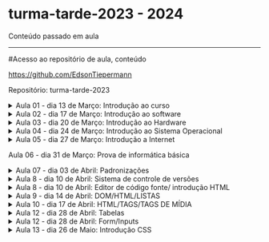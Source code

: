 # turma-tarde-2023 - 2024
Conteúdo passado em aula

---------------------------
#Acesso ao repositório de aula, conteúdo 

https://github.com/EdsonTiepermann

Repositório: turma-tarde-2023


<details>
<summary>Aula 01 - dia 13 de Março: Introdução ao curso</summary>

- O que é o curso

  - Uma iniciativa do Sr. Oseias, para formar profissionais a iniciarem suas carreiras como programadores, o curso é voltado para quem nunca viu programação, como para quem já tem algum nível de instrução relacionada.
  
  - O que vamos aprender no curso?
  
    - Informatica básica
    - Front-End (HTML, CSS, JS)
    - Back-End (PHP)
    - Banco de dados (MySQL)
    
    ![image](https://user-images.githubusercontent.com/33090891/228059238-55cf6007-c350-4043-a304-3ca9f3c36b7e.png)

- O que é possível criar com o curso?

  - A ideia inicial é possibilitar a criação de sistemas, mas com o conhecimento passado no curso, será possível a criação de inúmeras ferramentas.

- Porque programação?

  - Segurança
  - Lucratividade
  - Flexibilidade
  - Empreendedorismo
  - Criatividade

- Pré requisitos/habilidades a desenvolver

  - Inglês básico                  
  - Informática básica
  - Raciocínio lógico
  - Ser autodidata, gostar de aprender
  - Ter disciplina
  - Ter tempo
  - Gostar de solucionar problemas
  - Responsabilidade e ética

- O que é informática?

  - É o estudo da ciência da informação com a computação, relacionado à coleta, manipulação, armazenamento, transmissão e processamento de informação por computadores.
O termo surgiu com a junção entre informação e automática.

- Onde a informática é utilizada?

  - Web design
  - Des. Web
  - Segurança 
  - Suporte técnico
  - Mídias sociais
  - Sistemas em geral
  - Jogos digitais
  - E-commerce
  - Redes de inf.
  - Infraestrutura
  - Outros…

- A informática na vida acadêmica/profissional.
  
  - Computador            
  - Estudo/Pesquisa
  - Cursos Online/EAD
  - Produtividade
  - Mercado de Trabalho
  - Videoconferência

- Tendências e desenvolvimentos futuros.

  - Plataformas nativas de Cloud-Native
  - Inteligência de decisão através da IA
  - Hiper automação
  - 5G e conectividade aprimorada (1 milhão/m², 4g 45mbps 5g 1Gb/s)
  - Internet via satélite
  - Inteligência artificial

- O que vamos aprender com informática básica?

  - Acessar a internet
  - Usar navegadores
  - Criar e salvar arquivos
  - Hierarquia de pastas

</details>

<details>
<summary>Aula 02 - dia 17 de Março: Introdução ao software</summary>

- O que é um software.
  - conjunto de componentes lógicos de um computador ou sistema de processamento de dados; programa, rotina ou conjunto de instruções que controlam o funcionamento de um computador;

- Como ele se diferencia de um hardware.

  - Programas/sistemas que fazem o equipamento funcionar.
  - Criado por meio de código, linguagem de programação.
  - Pode ser reinstalado, feito atualizações de versões.
  - Tempo de vida altíssimo.

- Software de sistema.

  - Programas que permitem a interação do usuário com a máquina. Como exemplo podemos citar o Windows, que é um software pago; e o Linux, que é um software livre;

- Software de Aplicativo.

  - Programas de uso cotidiano do usuário, permitindo a realização de tarefas, como o editores de texto, planilhas, navegador de internet, etc;

- Software de Jogos.

  - Programas que ajudam desenvolvedores, empresas de jogos e instituições de ensino a criar, distribuir e monetizar jogos. Também oferecem recursos como análise de comportamento do usuário, marketing entre outros;

- CLASSIFICAÇÃO DE SOFTWARES

- Closed Source (código fechado)

  - O acesso, utilização, modificação ou redistribuição do código fonte são proibidos por quem tem os direitos sobre o código. Ou seja, você deverá ter a permissão de quem criou para poder utilizar o código fonte para quaisquer fins;

- Open Source (código aberto)

  - Podem ser modificados, podem ser redistribuídos livremente, contudo, o desenvolvedor tem o direito de estabelecer algumas restrições;

- Software Livre

  - Liberdade de executar o programa, para qualquer propósito;
  - Liberdade de estudar como o programa funciona e adaptá-lo para as suas necessidades;
  - Liberdade de distribuir cópias de forma que você possa ajudar outras pessoas;
  - Liberdade de melhorar e aperfeiçoar de modo que toda a comunidade se beneficie;

-   SOFTWARE - LICENÇAS

- GNU AGPLv3

  - Permissões
    - Uso comercial, Distribuição, Modificação, Uso de patente, Uso privado;
  - Condições
    - Divulgar fonte, licença e aviso de direitos autorais, distribuições para usuários da rede, mesma licença, mudanças na licença deverão ser documentadas;
  - Limitações
    - Responsabilidade, garantia;

-GNU GPLv3

  - Permissões
    - Uso comercial, Distribuição, Modificação, Uso de patente, Uso privado;
  - Condições
    -Divulgar fonte, licença e aviso de direitos autorais, mesma licença, mudanças na licença deverão ser documentadas;
  - Limitações
    - Responsabilidade, garantia;

- GNU LGPLv3

  - Permissões
    - Uso comercial, Distribuição, Modificação, Uso de patente, Uso privado;
  - Condições
    - Divulgar fonte, licença e aviso de direitos autorais, mesma licença (biblioteca), mudanças na       licença deverão ser documentadas;
  - Limitações
    - Responsabilidade, garantia;

- Mozilla Public License 2.0

  - Permissões
    - Uso comercial, Distribuição, Modificação, Uso de patente, Uso privado;
  - Condições
    - Divulgar fonte, licença e aviso de direitos autorais, mesma licença (arquivo);
  - Limitações
    - Responsabilidade, garantia, uso da marca registrada;

- Apache License 2.0

  - Permissões
    - Uso comercial, Distribuição, Modificação, Uso de patente, Uso privado;
  - Condições
    - Licença e aviso de direitos autorais, mudanças na licença deverão ser documentadas;
  - Limitações
    - Responsabilidade, garantia, uso da marca registrada;

- MIT License

  - Permissões
    - Uso comercial, Distribuição, Modificação, Uso privado;
  - Condições
    - Licença e aviso de direitos autorais;
  - Limitações
    - Responsabilidade, garantia;

- Boost Software License 1.0

  - Permissões
    - Uso comercial, Distribuição, Modificação, Uso privado;
  - Condições
    - Licença e aviso de direitos autorais;
  - Limitações
    - Responsabilidade, garantia;

- Sem Licença

  - Permissões
    - Uso comercial, Distribuição, Modificação, Uso privado;
  - Condições
    - nenhuma;
  - Limitações
    -Responsabilidade, garantia;

- EULA

  - Neste tipo de licença, o usuário não adquire a propriedade do software. Em vez disso, ele tem o direito de fazer a utilização do software. Para isso, as empresas proprietárias atrelam seus softwares a um EULA, que seria os termos e condições.

- Como evitar software maliciosos.

  - Segurança do Dispositivo.
  - Cuidados aos arquivos maliciosos.
  - Antivírus
  - Avast e GIMP

- HIERARQUIA DE PASTAS

  - Forma de organizar e localizar arquivos.
  - Manter boas práticas para a gestão dos arquivos e pastas.
    - Possibilitar a precisão na recuperação de arquivos e pastas;
    - Outro fator que auxilia a precisão é a utilização de - ou _ ;

  - Nomes legíveis, pode ser usado a primeira letra maiúscula;
  - Recomenda-se utilizar todos os nomes em caixa alta ou caixa baixa;
  - Não abreviar palavras;
  - Linguagem simples com termos conhecidos;
  - Se existir versões, inserir datas;
  - Armazenar os arquivos no momento da sua criação;
  - Armazenar arquivos em seu formato original, exceto e-mails;
  - Evitar arquivos órfãos;
  - Para a manutenção sugere-se a limpeza regular;
  
  ![image](https://user-images.githubusercontent.com/33090891/228085920-1d43a07c-46bc-4377-babe-d1cd099bf250.png)
  
  ![image](https://user-images.githubusercontent.com/33090891/228085951-41510fd5-e21f-41e6-ac8a-81f13cb2eb7e.png)
</details>

<details>
<summary>Aula 03 - dia 20 de Março: Introdução ao Hardware</summary> 

  - Hardware é a parte física da máquina, formado por componentes eletrônicos, como fios, placas e circuitos;
  -O Hardware não se limita somente em computadores pessoais, também o encontramos em carros, celulares entre outros.

  - Placa-mãe
  
    -Componente responsável por interligar todos os outros componentes do computador, através de slots de expansão como:
    - PCI
    - PCI-X
    - AGP e etc.
  - Componente de interface de comunicação como:
    - PS2
    - SATA
    - IDE
    - Serial
    - USB e etc
  -Para realizar essa comunicação entre os componentes a placa mãe possui chipset controladores, esses são responsáveis em permitir a comunicação entre os dispositivos conectados à placa-mãe,  como o processador e a memória.
  
- Processador
  
  - Processador ou CPU como é conhecido é o principal componente de processamento do computador;
  - Atende todas as solicitações realizadas através do sistema operacional pelo usuário;
  - Sua velocidade é medida através de Mhz (mega-hertz), ou Ghz (giga-hertz), que define a capacidade de processamento do mesmo

- Cooler
  
   - Pequenos ventiladores responsáveis pelo resfriamento dos componentes.
  
- Memória RAM
  - Armazenamento volátil;
  - A quantidade de memória RAM pode interferir diretamente no desempenho de um computador, porém sozinha não é responsável pela velocidade do computador;
  - Seus módulos de memória são DDR

- Fonte de alimentação
  
  - Responsável por energizar a placa mãe e todos os componentes que nela estão conectados;
  - Trabalha em 12v, e ajuda a estabilizar a voltagem correta;

- Armazenamento de dados (HDs)
  
  - Responsável pelo armazenamento de dados no computador;
  - Não são voláteis;
  - HD possui internamente um disco magnético;
  - SSD/NVME são compostos por diversos chips de memória instalados em uma placa de circuito.
  - HD padrão atinge velocidades de até 50 MB/s para escrita, e até 120 MB/s para leitura.
  - SSD atinge até 450 MB/s para a escrita e 500 MB/s nas leituras
  - NVME atinge até 7000 MB/s para a escrita e 7000 MB/s nas leituras
  
- Placa de vídeo
  
  - A placa de vídeo é responsável por processar e gerar as imagens;
  - Quanto mais pesadas forem as imagens, maior deve ser a capacidade de processamento da placa;
  - Placas on-board;
  - Placas off-board
  
- Periféricos de um computador
  
  - São componentes que podem ser ligados ao computador.
  
- Periféricos de entrada
  
  - Responsável por transmitir as informações para o computador.
    - Teclado;
    - Caneta óptica;
    - Cartão magnético;
    - Mouse;
    - Scanner;
    - Joystick;
    - Microfones;
    - etc.
  
- Periféricos de saída
  
  - Responsável por receber as informações do computador:
    - Monitor;
    - Impressora;
    - Caixa de som;
    - Potters
    - Projetor;
    - etc.
  
- Periféricos de entrada e saída
  
  - Componentes que enviam e recebem as informações do computador:
    - Pen drive;
    - cd;
    - DVD;
    - Placa de rede
    - Impressoras multifuncionais;
    - etc.
  
- Como escolher o hardware adequado

  - A escolha deve ser realizada baseada na necessidade do usuário.
    - Processamento dos dados;
    - Velocidade;
    - Memória;
    - Tamanho da tela;
    - Espaço de armazenamento;
    - Espaço;
    - Duração da bateria;
    - etc.

- Manter o hardware em bom estado e maximizar sua performance
  
  - Manter o hardware:
    - Limpeza;
    - Resfriamento adequado;
    - Troca de pasta térmica se necessário;
  
  - Maximizar performance:
    - Desinstalar os softwares desnecessários;
    - Limitar os programas na inicialização do sistema;
    - Se necessário adicionar mais memória;
  
- Tendências e desnvolvimentos futuros em hardware
  
  - Tecnologia Optane (desenvolvida pela intel)
  
Já está no mercado, desempenho dos produtos com essa tecnologia pode ser 28% maior no acesso aos dados e ficar até 1400% mais rápido;
  
  - Computação quântica:
  
Máquinas super potentes, capazes de resolver cálculos em uma velocidade muito maior que os computadores tradicionais;
Já existentes em alguns laboratórios, porém distante da maioria;

</details>

<details>
<summary>Aula 04 - dia 24 de Março: Introdução ao Sistema Operacional</summary>
  
- Sistema Operacional - SO
  
  - O que é um Sistema Operacional?
    - Um sistema operacional é uma plataforma que se posiciona entre a pessoa usuária e os componentes físicos de um computador — Hardware. Por meio dele, é possível controlar a execução de tarefas e programas, assim como o gerenciamento da memória, dispositivos e arquivos.
  
- Funções de um sistema operacional
  
  - Administrar e gerenciar os recursos de um sistema, desde componentes de hardware e sistemas de arquivos a programas de terceiros, estabelecendo a interface entre o computador e o usuário.

- Tipos de sistemas operacionais.
  
  - Windows
  - Linux
  - MacOs
  - Android

- Processo de instalação de sistema operacional.
  
    - ‘Fazer’ pendrive ‘bootável’;
    - Inicializar o sistema na BIOS - (DEL, F2, F12);
    - Modificar prioridade boot - (prioridade - unidade pendrive);
    - Reiniciar o computador, salvando as modificações;
    - Esperar a inicialização do sistema de instalação do S.O

- Configuração inicial.
  
    - Escolha do S.O. (versão, x86, x64);
    - Dividir o HD em mais de 1 partição (opcional);
    - Formatação da Unidade de armazenamento, onde ficará o sistema;
    - Instalação do Sistema Operacional;
    - Configurações básicas do S.O. 
      - Escolha do padrão da língua;
      - Escolha do padrão do teclado;
      - Configuração de Rede;
      - Configuração de Login e Senha;
  
</details>

<details>
<summary>Aula 05 - dia 27 de Março: Introdução a Internet</summary>
  
- O que é a Internet
  - Rede global de computadores
  - União de um enorme número de redes ao redor do mundo através do protocolo TCP/IP
  
- Rede Lan - Local Area Network.
    - Rede geograficamente pequena;
- Rede Wan - Wide Area Network.
    - Rede geograficamente grande;
  
- Dividida entre o Hardware e Software;
 - Com troca de TCP entre os IPs;

  - link para vídeo de como a internet funciona
  
https://www.youtube.com/watch?v=AABqPceCwZk
  
- link para o site em tempo real das fibras sunmersas.
  
  - https://www.submarinecablemap.com/
  
- Software;
  
    - Série de protocolos;
      - TCP/IP (envio e recebimento)
      - Transmission Control Prococo + Internet Protocol
    - HTTP e HTTPS (sites)
      - HyperText Transfer Protocol
    - XMPP (Comunicação instantânea)
      - Extensible Messaging and Presence Protocol
    - POP, IMAP e SMTP (e-mails)
    - DHCP (Modens, wi-fi, modens de provedores etc)
      - Dynamic Host Configuration Protocol
    - FTP, SFTP e FTPS (arquivos)
      - File Transfer Protocol
    - SSH (cliente/servidor)
      - Secure Socket Shell
    - Entre outros
  
- IP
  - Endereçamento da sua máquina;
    - IP dinâmico;
    - IP dedicado;
  - IPV4;
    - Suporta mais de 4 bilhões de combinações;
  - IPV6;
    - Praticamente ilimitado o número de combinações;

 - mandos para utilizar no prompt de comando
  
  - ipconfig
  - ping 192.168.1.3
  - ping www.odontoexcellence.com.br
  - ping www.google.com
  
- Tipos de conexão com a Internet
  
  - Rádio
    - Basicamente, o provedor de internet tem uma antena enviando e no cliente uma antena recebendo.
  - Par metálico 
    - Onde da central sai os cabos telefônicos, vão até os armários, do armário aos postes onde tem uma caixa de distribuição, e aí então chegam na casa dos clientes.
  - Coaxial 
    - Onde da central sai as fibras, vão para a rua, nas caixas de emenda (postes ou subterrâneas), então vão aos transformadores de distribuição, e aí então saem os cabos coaxial e chegam na casa dos clientes.
  - Via satélite.
    - A operadora instala a antena na casa do cliente, onde o mesmo recebe o sinal via satélite.
  - Fibra ótica.
    - No provedor fazem suas fusões e saem os cabos e vão para rua, nos postes com as caixas de emenda, entre os postes, vão para caixa de atendimento e do atendimento, vão direto para casa do cliente, o modem é diferente pois recebe o sinal óptico.
  
- Como acessar e navegar em sites
  
  ![image](https://user-images.githubusercontent.com/33090891/228090360-bb525482-4dc4-407d-95c4-9fddd6ff718d.png)

- URL - Uniform Resource Locator

  - Esquema.
    - HTTP, HTTPS, FTP;
  - Caminho
    - Domínio do site
    - Domínio de alto nível

- Exemplo
    - http://www.google.com
  
- Serviços populares disponíveis na internet
  
  - e-mails;
  - Mídias sociais;
  - Buscadores;
  - Sites;
  - Sistemas;
  - etc;
  
- Tendências e desenvolvimentos futuros da intenet
  
  - Internet das coisas.
  - 5g

- SEGURANÇA CIBERNÉTICA
  
- O que é e por que é importante
  - Segurança:
    - É o que nos protege de ameaças
  - Cibernética:
    - Tudo que não está no mundo real
  
- Tipos de ameaças cibernéticas.
  
  - Malware.
    - É o termo genérico para softwares maliciosos que executam ações mal intencionadas em dispositivos e redes.
  - Vírus
    - Programas mal intencionados, que se propagam através de outros softwares, assim danificando seus dispositivos e danificando seus dados.
  - Spyware
    - Software mal intencionado que coleta informações sobre você e suas atividades online sem que você saiba.
  - Phishing
    - Onde os criminosos se disfarçam de uma empresa confiável para obter suas informações pessoais.
  - Ransomware
    - Tipo de malware que criptografa seus arquivos e exigem um resgate $$ em troca da chave para a descriptografia.
  - Adware
    - Tipo de software que exibe anúncios indesejados em seus dispositivos.
  
- Como proteger seu dispositivo e suas informações pessoais
  
  - Inserir camadas de segurança;
  - Manter sempre atualizado com as últimas versões de segurança;
  - Ter cuidado com o que clica;
  - Evitar a mesma senhas para várias coisas;
  
- Senhas seguras e gestão de senhas
  - Utilizar frases aleatórias;
  - Intercalar entre letras e caracteres ou números;
  - Inserir letras maiúsculas e minúsculas;
  - Evitar usar números de documentos, placas do veículo, datas, coisas pessoais;
  - Não deixar senhas anotadas em papéis;
  - Recomendo não salvar senhas nos navegadores;

</details>

Aula 06 - dia 31 de Março: Prova de informática básica

<details>
<summary>Aula 07 - dia 03 de Abril: Padronizações</summary>

- O que é padronização de código

  - A norma geralmente é aceita e utilizada por um grupo de programadores, para partilhar uniformemente o código.
  
  - Objetivo é simplificar a compreensão do código por uma pessoa.
  
  - Minimizar o esforço da memória, pensamento e visão ao ler um código.

- Quais iremos utilizar?
  
  - JavaScript
    - Google Javascript Style Guide
    
  - PHP
  
    - PSR
    
    ![image](https://user-images.githubusercontent.com/33090891/229382699-06338714-e93b-4cdd-9bf4-c0d8a65a8092.png)
    
- Ambiente de desenvolvimento

  - Termo utilizado tudo que o projeto necessida para o desenvolvimento e implementação do sistema, como:
  
      - Ferramentas
      
      - Processos
      
      - Infra estrutura
   
   - Geralmente o desenvolvimento é dividido em:
   
    - Desenvolvimento
    
    - Produção  

  - Projetos ou empresas maiores podem adicionar mais camadas como:
  
    - Test
    
    - Alfa
    
    - Beta
    
    - Release, etc… 
    
![image](https://user-images.githubusercontent.com/33090891/229382769-d1357d06-70e6-4bc4-af26-e20ce80ac675.png)


![image](https://user-images.githubusercontent.com/33090891/229382777-7d8cc5ea-705a-4aeb-905f-9bb54609f554.png)


![image](https://user-images.githubusercontent.com/33090891/229382792-e91780b3-7d44-46b9-9fc6-47ccf821fd64.png)

- Front-end

  - Conhecido como interface frontal ou parte frontal.
  
    - HTML - Hypertext Markup Language
    
    - CSS - Cascading Stylesheet
    
    - JavaScript

- Back-end

  - Conhecido como parte secundária, parte da retaguarda.
  
    - PHP - Hypertext Preprocessor.

- Full-stack

  - Conhecido como conjunto de soluções ou pilha de soluções.

  - Desktop Developer
  
  - Graphics Developer
  
  - Gamer Developer
  
  - Data Scientist
  
  - Big Data Developer
  
  - Security Developer ...

- Case-sensitive 

  - Referente a análise tipográfica da informática, algo sensível a caixa de letras.

- UPPER CASE

  - Converter todas as letras para maiúsculas
  
- lower case 

  - Converter todas as letras para minúsculas

- camelCase

  - Começa com uma letra minúscula e a primeira de cada nova palavra maiúscula.
  
- snake_case

  - Substitui os espaços por um _ (low dash ou underscore), e todas as letras minúsculas

- kebeb-case

  - Substitui os espaços por um - (dash) e todas as letras minúsculas.
  
- UPPER_CASE_SNAKE_CASE

  - Substitui todos os espaços por _ e todas as letras são maiúsculas.
  
- Lógica de programação

  - Maneira como se escreve um algoritmo.
    - Algoritmo
    
      - Sequência de passos necessários para que uma função seja executada.
      
      - Podemos compará-la como uma receita.
      
      ![image](https://user-images.githubusercontent.com/33090891/229382982-296e3894-5d87-465a-933d-50837fa02de4.png)

- Para esses processos, é necessário a linguagem de programação.

    - Como linguagem normal;
    
    - Palavras possuem significados;
    
    - O computador assimila e executa;

- Google Doodle (Celebrando 50 anos programação para crianças)

https://www.google.com.br/logos/2017/logo17/logo17.html?hl=pt-BR

</details>

<details>
<summary>Aula 8 - dia 10 de Abril: Sistema de controle de versões </summary>

- O que é git?

  - o GIT é um Sistema de Controle de Versões Distribuído

  - Possuem a função de registrar quaisquer alterações feitas em cima de um código, armazenando essas informações e permitindo que, caso seja necessário, um programador possa regredir a versão anterior de uma aplicação de modo simples e rápido.
  
    - Este tipo de sistema também simplifica muito o processo de compartilhamento de um projeto com um time, por exemplo, ou com outros(as) programadores(as).
    
- O que é gitHub?

  - é uma espécie de rede social voltada a profissionais de TI cuja tecnologia que o sustenta é o GIT.

  - Em outras palavras, GitHub é uma plataforma totalmente online onde você pode criar repositórios e hospedar neles seus projetos, colaborar com softwares open source, seguir outros(as) programadores(as) e interagir com códigos de terceiros.
  
  - O GitHub armazena todos estes dados em uma nuvem e você pode acessá-los de onde estiver: basta logar-se no site em qualquer navegador.

- Vantagens do git!

  - ‘Refazer’ uma regra de negócio antiga.
  
  - Trabalho colaborativo.
  
  - Controle de versões.
  
  - Oportunidade de aprender com programadores mais experientes;
  
  - Possibilidade de acompanhar e colaborar com projetos de diferentes equipes;
  
  - Aprender programação na prática ao observar o avanço do desenvolvimento de aplicações de terceiros;
  
  - Obter auxílio de outros programadores para resolver problemas relacionados a seus projetos;
  
  - Controlar as diferentes versões de um código com armazenamento em nuvem;
  
  - Registrar ações e projetos desenvolvidos por você em uma espécie de portfólio online, etc;

- Conceitos

  - Repositórios .git
  
  - Privado
  
  - Público
  
- Commit

  - Um commit é um grupo de alterações no código. Toda vez que você quiser "salvar" as alterações feitas por você no repositório, você commita essas mudanças. Um commit contém as alterações que foram feitas nele e uma mensagem descritiva, além de informações meta (data, autor, etc).
  
  - O ideal é que os commit sejam feitos de forma lógica e organizada
  
- Branch

  - Branches são separações de código. O branch padrão do projeto é o master. Branches normalmente são utilizados para separar alterações grandes ou novas funcionalidades do projeto.
  
- Merge

  - Um merge é a união de duas branches, normalmente, merges são feitos na branch master.

  - Os merges costumam dar bastante problema, pois os códigos podem (e provavelmente vão entrar em conflito). Se houverem alterações no mesmo arquivo ou o git não conseguir definir se alguma linha deve ou não entrar no projeto por motivo de conflito, essas alterações deverão ser corrigidas manualmente.
  
- Clone

  - Um clone de um repositório funciona como uma branch de um repositório online em um repositório local. Ou seja, quando se deseja trabalhar em um repositório hospedado no github, clona-se esse repositório para o seu computador, trabalha-se nele, e então é pedida a permissão para atualizar as alterações online.
  
- Pull

  - É uma atualização do repositório local. É feito um merge do repositório online com o local para que os conflitos sejam resolvidos e seja possível enviar o código (sem conflitos) para o repositório online por meio de um push.

- Push

  - Envia (ou tenta enviar) o código para o repositório online.
  
- Fork

  - O fork é como um clone, porém dentro do github. Isso quer dizer que o repositório não vai ser baixado para seu computador, mas será criado um igual na sua conta.
  
- Pull Request

  - Um pull request é um pedido que se faz ao dono do repositório para que esse atualize o código dele com o seu código. Ou seja, você pede para que o dono do projeto ao qual você quer contribuir adicione suas modificações ao projeto oficial.
  
![image](https://user-images.githubusercontent.com/33090891/230774520-7bd176ef-9f12-480d-9625-c2072a1203a6.png)

</details>

<details>
<summary>Aula 8 - dia 10 de Abril: Editor de código fonte/ introdução HTML </summary>
  
- Porque o VS Code?
  
  - Editor de código
  
  - 20 milhões de programadores (global)
  
  - Mais de 34 mil extensões
  
  - Contém Emment abbreviations
  
    - Aparecimento automático de linhas de código que fazem parte da estrutura.
  
- Configuração VS Code com gitHub

  - git config --globar user.name nomeUsuarioQueEstaNoGitHub
  
  - git config --global user.email emailcadastradonogit@gmail.com

  - git config --list

- Alguns atalhos
  
  - Ctrl + b = esconde ou apresenta o menu lateral
  
  - Ctrl + alt + p/ baixo = duplica a linha
  
  - html:5 = cria o cabeçario html
  
  - Ctrl + c = copia
  
  - Ctrl + v = cola
  
  - Alt + direcional cima/baixo = desloca a linha
  
- Plugins

  - Live Server
  
- HTML - Conceito
  
- HTML - Hypertext Markup Language
  
  - Existe de 1991, atualmente está na versão 5
  
- Linguagem de marcação
  
  - Demarca a estrutura por um conjunto de elementos HTML (hipertextos) conhecidos como tags
  
- Tags.
  
  - Hipertextos que conectan entre sí formando una página.
  
  - Responsável por informar ao navegador que tipo de estrutura está sendo construída.
    
    - Cabeçalho
  
    - Corpo do site 
  
    - Títulos
  
    - Parágrafos
  
    - Imagens
    
    - Links 
  
    - Entre outros…

- Mas para o navegador saber interpretar, o arquivos precisa estar com a extensão .html
  
- As Tags se iniciam com o sinal de “menor que” < em seguida o nome do elemento e encerra-se com o sinal de “maior que” >, e o fechamento será definido
com a barra (/).
  
- Existem as tags que necessitam de fechamento e as tags que fecham-se sozinhas (self-closing).
  
- Exemplo:


![image](https://user-images.githubusercontent.com/33090891/230774916-f88bedf4-861f-4b6d-a7d9-ca25ae052158.png)

- Tipos de tags
  
  - Nível de bloco (block-level).
  
    - Onde ocupa toda a largura de seu elemento pai, que chamamos de elemento container, criando assim um bloco.
  
  - Inline.
  
    - Geralmente usamos para demarcação de conteúdos de texto.
  
  ![image](https://user-images.githubusercontent.com/33090891/230774972-485c1674-a2ea-4b44-8cb1-aa84ae67adea.png)
  
  ![image](https://user-images.githubusercontent.com/33090891/230774993-dac9c360-3f43-4a7f-baf9-abb3feba6748.png)

  ![image](https://user-images.githubusercontent.com/33090891/230775010-66bce8cf-347a-4663-a469-c3d1e1706f56.png)

  ![image](https://user-images.githubusercontent.com/33090891/230775016-e5677d0c-b6bf-4267-ba40-f91f5bd1dfde.png)

  ![image](https://user-images.githubusercontent.com/33090891/230775024-5e2cf9a1-e1cb-4357-b68a-77a55bfd9532.png)

  ![image](https://user-images.githubusercontent.com/33090891/230775037-97be73ca-87cb-487a-ad4c-f3b4812f89fd.png)

  ![image](https://user-images.githubusercontent.com/33090891/230775046-5a9a17d7-071e-4a0f-a1d6-7674a04228f5.png)
  
  ![image](https://user-images.githubusercontent.com/33090891/230775057-9922af7b-52a1-4594-a3f8-a5c73fe00038.png)

  ![image](https://user-images.githubusercontent.com/33090891/230775065-f911cf53-9d06-45f5-a819-dfd7e788242b.png)

  ![image](https://user-images.githubusercontent.com/33090891/230775087-d577286e-0e68-492a-975c-692f2c8da2c4.png)

- Tags semânticas
  
  - Que possuem significado, que dão sentido à informação do texto ao navegador e buscadores.

  ![image](https://user-images.githubusercontent.com/33090891/230775124-68d8c455-96ec-41ef-9a0c-54ed288d0b76.png)

  ![image](https://user-images.githubusercontent.com/33090891/230775134-817984f9-7d24-4652-b6ec-d8201cbd9895.png)

- Tags sem semânticas
  
  - Não definem significado para aquele texto, normalmente utilizadas para separação e estilização.

  ![image](https://user-images.githubusercontent.com/33090891/230775161-67b41d58-254b-4aa7-aa15-be0253ca9985.png)

- Atributos das tags
  
  - Palavras especiais usadas dentro da abertura da tag para controlar o comportamento do elemento.
  
  ![image](https://user-images.githubusercontent.com/33090891/230775607-6e0f9c5d-4fcd-4b43-80bd-9a2570622358.png)

  - Caminhos 
  
    - Absoluto
  
    - Relativo

- Comentários
  
  - São notas que podem ser incluídas no código fonte para descrever o que quiser.

  ![image](https://user-images.githubusercontent.com/33090891/230775198-49455a64-f769-4ff7-b5f4-1cf645471bcd.png)

  
</details>

<details>
<summary>Aula 9 - dia 14 de Abril: DOM/HTML/LISTAS</summary>

- DOM

  - O Modelo de Objeto de Documento (DOM) é uma interface de programação para documentos HTML, XML e SVG . Ele fornece uma representação estruturada do documento como uma árvore. O DOM define métodos que permitem acesso à árvore, para que eles possam alterar a estrutura, estilo e conteúdo do documento. O DOM fornece uma representação do documento como um grupo estruturado de nós e objetos, possuindo várias propriedades e métodos. Os nós também podem ter manipuladores de eventos que lhe são inerentes, e uma vez que um evento é acionado, os manipuladores de eventos são executados. Essencialmente, ele conecta páginas web a scripts ou linguagens de programação.
  
- Árvore DOM
  
  - O DOM foi criado pela W3C com o objetivo de desenvolver um padrão para linguagens de script para os navegadores já que antigamente cada navegador tinha seu próprio modo de manipular os objetos, o que gerava muita incompatibilidade e obrigava os desenvolvedores a escrever uma versão de script para cada navegador.

  - Quando uma página web é carregada, o navegador cria o DOM, a árvore de elementos do HTML.
  
  ![image](https://user-images.githubusercontent.com/33090891/232353300-d306c39b-c2a9-45ee-b89b-7916e4d8ed8b.png)

- Entendendo o DOM

  - Document
  
    - Quando um documento HTML é carregado no navegador da Web, torna-se um objeto de documento. O objeto do documento é o nó raiz do documento HTML e o "dono" de todos os outros nós.

  - Element
  
    - O objeto de elemento representa todas as tags que estão em arquivos HTML ou XML. Os objetos de elemento podem ter nós filhos de nós de texto, além de atributos.

  - Text
  
    - Texto que vai entre os elementos, o conteúdo das tags 
(<p>este é um texto</p>).

  - Attribute
  
    - O objeto atributo representa um atributo que pertence sempre a um elemento HTML.

- Atributos das tags

  - href 
  
    - O atributo href é usado no HTML para fazer referência a uma URL externa, seja um link ou um arquivo.

    - Através desse atributo podemos definir o destino de uma tag <a> ou até mesmo o endereço de um arquivo de estilos CSS. 
    
    ![image](https://user-images.githubusercontent.com/33090891/232353421-832c03e4-267a-45ef-9f72-b2f6eb7708dc.png)

  - Tatget
  
    - O atributo <a target> especifica onde abrir o documento vinculado por uma tag a (elemento de âncora).
    
    - Um atributo target com o valor de _blank abre o documento vinculado em uma nova janela ou aba.
    
    - Um atributo target com o valor de _self abre o documento vinculado no mesmo frame no qual ele foi clicado (esse é o padrão e, em geral, não precisa ser especificado).

![image](https://user-images.githubusercontent.com/33090891/232353465-7933fdbe-d823-4bfb-bc6f-db7ac2d8e17c.png)

![image](https://user-images.githubusercontent.com/33090891/232353475-c63f0b67-bea1-45dc-a541-d12628d879f8.png)

- Listas

  - Lista é um recurso de HTML bastante utilizado, pois permite criarmos tópicos de textos para uma melhor exemplificação de um determinado assunto.
  
  - Um exemplo bastante utilizado são menus em HTML, relatórios de clientes, etc.
  
- Listas - Tipos

  - Não ordenada.
  
  - Ordenada ou Numerada.
  
  - De definição - usada para fazer comentários sobre os itens expostos.
  
- Listas - Não Ordenadas

  - As listas não ordenadas são utilizadas para listar itens, sem se preocupar com sua sequência. 

  - As tags utilizadas para criar uma lista não ordenada são:
  
  ![image](https://user-images.githubusercontent.com/33090891/232353612-39e74eac-38a5-4e72-9ad1-43fea1bdcd3a.png)

![image](https://user-images.githubusercontent.com/33090891/232353631-9c7386fb-79bd-4cb1-b600-0e2ac1ab219c.png)

- Listas - Ordenada ou Numerada

  - As listas ordenadas ou numeradas são usadas para indicar alguma sequência ou numeração

![image](https://user-images.githubusercontent.com/33090891/232353660-ee58cfc1-2e92-4e15-9bd6-c5056481df4f.png)

![image](https://user-images.githubusercontent.com/33090891/232353677-54e01282-78b4-4b1a-8994-8d94b7bfb793.png)

- Listas - de Definição

  - Listas de definição são usadas em assuntos onde há um termo a em sequência a sua definição, estilo perguntas e respostas.

![image](https://user-images.githubusercontent.com/33090891/232353711-a5b18010-e68c-44db-baa5-481907a6f6f2.png)

![image](https://user-images.githubusercontent.com/33090891/232353726-559021a6-d609-4546-9f6b-dd0ac491925b.png)

</details>
  
<details>
<summary>Aula 10 - dia 17 de Abril: HTML/TAGS/TAGS DE MÍDIA</summary>

![image](https://user-images.githubusercontent.com/33090891/232353837-777bb5dd-610e-45d5-8318-005635f5691b.png)

![image](https://user-images.githubusercontent.com/33090891/232353857-638251a9-a661-47af-9eca-f89780359af6.png)

![image](https://user-images.githubusercontent.com/33090891/232353869-0ac3531e-e437-49f0-9623-74eb090884cc.png)

![image](https://user-images.githubusercontent.com/33090891/232353886-7cb6f131-8c84-482b-9eab-0a3952fdd710.png)

![image](https://user-images.githubusercontent.com/33090891/232353906-b2045d1a-5974-4d8c-a1f9-fa7408feada5.png)

![image](https://user-images.githubusercontent.com/33090891/232353923-57afa4e5-0c9e-4cf2-b5c0-017195465e0b.png)

![image](https://user-images.githubusercontent.com/33090891/232353932-4d01a5f7-7707-49b1-8435-8c8ce95f806f.png)

</details>

<details>
<summary>Aula 12 - dia 28 de Abril: Tabelas</summary>

- O que são tabelas?

  - As tabelas são listas de dados em duas dimensões e são compostas por linhas e colunas. Portanto, são muito utilizadas para apresentar dados de uma forma organizada.
  
 - Estrutura básica.
 
  - As tags que vão formar a estrutura básica de uma tabela em HTML são as tags <tr> e <td>. A tag <tr> representa uma linha e a tag <td> representa uma célula. Desta forma, a criação de colunas em uma tabela HTML é feita automaticamente através da quantidade de células incluídas dentro de uma linha. 

  
  ![image](https://user-images.githubusercontent.com/33090891/235353939-2a24ae5d-2316-4848-b50b-aa10dee00c7e.png)
  
![image](https://user-images.githubusercontent.com/33090891/235353964-eccf7911-a29d-426d-987f-f07689c7db6a.png)

![image](https://user-images.githubusercontent.com/33090891/235353971-925b8f57-2690-41b8-87b0-b2a79fe22f40.png)
  
- Células que abrangem mais que uma linha/coluna
  
  - Em algumas situações, temos a necessidade de utilizar uma mesclagem de célula, ou seja, criar uma célula que abrange mais do que uma linha ou coluna.
  
  - Dessa forma, podemos utilizar os atributos colspan e rowspan. O colspan=”x” vai fazer uma mesclagem de colunas, e o rowspan=”x” vai mesclar linhas, bastando substituir o x pelo número de colunas ou linhas que deseja ocupar.
  
  - Além disso, podemos também mesclar os dois em uma mesma célula. 
  
  ![image](https://user-images.githubusercontent.com/33090891/235354014-ff2e03d6-336b-4924-9b10-75d5c18611b0.png)

![image](https://user-images.githubusercontent.com/33090891/235354022-34d214aa-55f5-422a-aec0-076a400c45e2.png)

- exemplo rowspan
  
  ![image](https://user-images.githubusercontent.com/33090891/235354055-3262dca7-a336-4d4a-adc3-2ac1bc4750ef.png)

  ![image](https://user-images.githubusercontent.com/33090891/235354060-2e43376f-aac2-4884-b14e-0d6256dada81.png)

  
~~~
<table>
  <thead>
    <th>Nome</th>
    <th>Idade</th>
    <th>Telefone</th>
  </thead>
  <tbody>
    <tr>
      <td>Edson</td>
      <td>35</td>
      <td>42-9999-9999</td>
    </tr>
  </tbody>
</table>

~~~

</details>

  
<details>
<summary>Aula 12 - dia 28 de Abril: Form/Inputs</summary>
  
- Tag para o formulário
  
  - <form></form>
  
- Atributos do formulário
  
  - action=” ” onde é adicionado o endereço para onde estamos enviando os valores dos inputs
  
  - method=” ” atributo utilizado para mostrar o tipo do envio, get ou post
  
  - name=” “ define o nome do parâmetro no seu envio
    
- Método get os valores mostrado na URL do navegador
  
- Método post os valores são mostrados dentro do Rede->Requisições
  
- Tags
  
  - <label></label> - Tag para descrever os inputs

  - <input></input> - Tag para controles interativos
  
- Atributos
  
  - button: botão
  
  - checkbox: caixa de marcação
  
  - color: controle de cores
  
  - date: inserir data (ano, mês, dia)
  
  - datetime: inserir data e horário (a,m,d + hora, minuto, segundo)
  
  - datetime-local: inserir data e horário (sem fuso horário)
  
  - email: inserir email

  - placeholder=” ” o que faz aparecer o texto dentro do input
  
  - file: envio de arquivo (accept)
  
  - hidden: não é exibido mas o valor é enviado ao servidor
  
  - image:
  
  - month: insere mês e ano, sem fuso
  
  - number: inserir número
  
  - password: campo de texto com o valor escondido
  
  - radio: botão de escolha

- range: inserir números (min:0, max:100)
  
- reset: resetar o form
  
- search: busca
  
- submit: botão que envia o formulário
  
- tel: campo para telefone
  
- time: inserir horário sem fuso
  
- url: manipular url
  
- week: inserir uma data semana sem fuso
  
- disabled: desabilita o input
  
  ~~~
       <form action="endereco.html" method="get">
            <label>Nome:</label>
            <input type="text" placeholder="">
            <br>
            <input type="checkbox" placeholder="">
            <br>
            <input type="color" placeholder="">
            <br>
            <input type="date" placeholder="">
            <br>
            <input type="datetime" placeholder="">
            <br>
            <input type="datetime-local" placeholder="">
            <br>
            <input type="email" placeholder="email@email">
            <br>
            <input type="file" placeholder="">
            <br>
            <input type="hidden" placeholder="">
            <br>
            <input type="image" placeholder="">
            <br>
            <input type="month" placeholder="">
            <br>
            <input type="number" placeholder="">
            <br>
            <input type="password" placeholder="Senha">
            <br>
            <input type="radio" placeholder="">
            <br>
            <input type="range" placeholder="">
            <br>
            <input type="reset" placeholder="">
            <br>
            <input type="search" placeholder="Pesquisar">
            <br>
            <input type="submit" placeholder="">
            <br>
            <input type="tel" placeholder="Fone">
            <br>
            <input type="time" placeholder="">
            <br>
            <input type="url" placeholder="url">
            <br>
            <input type="week" placeholder="week">
            <br>
            <input type="button" value="teste" disabled>
            
        </form>
~~~
  ~~~
</details>  
  
  
    
<details>
<summary>Aula 13 - dia 26 de Maio: Introdução CSS</summary>
  
  - Cascading Style Sheets
  - Folhas de estilo em cascata:
  Utilizado para estilizar  e arranjar as páginas WEB.
  Alterar fonte
  Alterar a cor (fonte, background etc)
  Espaçamentos
  Animações
  
- Para o funcionamento do CSS precisamos definir grupos e regras para os estilos.
  - Primeiro definimos o seletor (temos três tipos de seletor).
    - Elemento do HTML
    - Class
    - Id
  
- Exemplo
  
~~~
<h1>Aprendendo CSS</h1>

	H1 {
		color: red;
		font-size: 16px
	}
~~~

![image](https://github.com/fholtz/turma-noite-2023/assets/100241586/73484d3e-c28b-4d7a-88df-1845730e4e6a)

- Ordem dos estilos (hierarquia)
  - Externa
  - Interna
  - Inline
  Sendo a inline a maior prioridade, em seguida a interna, e então a externa
  
Exemplo

![image](https://github.com/fholtz/turma-noite-2023/assets/100241586/b3600a67-6fd5-465a-a190-78866da74980)

- Propriedades
  - padding: espaço interno a um elemento
  - margin: espaço externo a um elemento
  - border: define uma borda para o elemento
  - width: largura de um elemento
  - height: altura de um elemento
  - background-color: cor atrás do conteúdo do elemento
  - color: cor do conteúdo do elemento (geralmente texto)
  - text-shadow: cria uma sombra no texto dentro de um elemento
  - font-family: fonte a ser utilizada no elemento
  - font-size: muda o tamanho do texto
  - font-weight: deixar a escrita em negrito

  ![image](https://github.com/fholtz/turma-noite-2023/assets/100241586/5c6a13b3-d049-46a3-a818-c7194233f4d9)

- Propriedades para texto
- color: propriedade para definir cor ao texto:
  - color: red;
  - color: #ff0000
  - color: rgb(255, 0, 0);

- text-align: define o alinhamento horizontal do texto
  - text-align: center;
  - text-align: left;
  - text-align: right;
  - text-align: justify;

- text-decoration: usado para inserir ou retirar decorações.
  - text-decoration: none;
  - text-decoration: overline;
  - text-decoration: line-though;
  - text-decoration: underline;

- text-transform: específica letras maiúsculas e minúsculas
  - text-transform: uppercase;
  - text-transform: lowercase;
  - text-transform: capitalize;

- text-indent: usado para recuar a primeira linha de um texto
  - text-indent: 50px;
  
- letter-spacing: espaço entre os caracteres de um texto
  - letter-spacing: 3px;
  - letter-spacing: -3px;

- line-height: espaço entre as linhas
  - line-height: 0.8;
  - line-height: 1.8;
  
- direction: altera a direção do texto de um elemento
  - direction: rtl;

- word-spacing: espaço entre as palavras de um texto.
  - word-spacing: 10px;
  - word-spacing: -5px;

</details>

